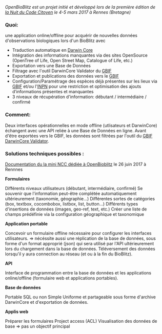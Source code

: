 _OpenBioBlitz est un projet initié et développé lors de la première édition de [la Nuit du Code Citoyen](https://codecitoyen.github.io/villes/rennes.html) le 4-5 mars 2017 à Rennes (Bretagne)_

### Quoi:

une application online/offline pour acquérir de nouvelles données d'observations biologiques lors d'un BioBlitz avec
- Traduction automatique en [Darwin Core](http://rs.tdwg.org/dwc/) 
- Intégration des informations manquantes via des sites OpenSource (OpenTree of Life, Open Street Map, Catalogue of Life, etc.)
- Exportation vers une Base de Données
- Filtrage avec l'outil DarwinCore Validator du [GBIF](www.gbif.org)
- Exportation et publications des données vers le [GBIF](www.gbif.org)
- Configuration/Paramétrage des espèces déjà présentes sur les lieux via [GBIF](www.gbif.org) et/ou l'[INPN](https://inpn.mnhn.fr/accueil/index) pour une restriction et optimisation des ajouts d’informations présentes et manquantes
- 3 niveaux de récupération d'information: débutant / intermédiaire / confirmé

### Comment:

Deux interfaces opérationnelles en mode offline (utlisateurs et DarwinCore) échangent avec une API reliée à une Base de Données en ligne.
Avant d'être exportées vers le GBIF, les données sont filtrées par l'outil du [GBIF DarwinCore Validator](http://tools.gbif.org/dwca-validator).

### Solutions techniques possibles :

[Documentation du la mini NCC dédiée à OpenBioblitz](https://mensuel.framapad.org/p/miniNCC) le 26 juin 2017 à Rennnes

**Formulaires**

Différents niveaux utilisateurs (débutant, intermédiaire, confirmé)
Se souvenir que l'information peut-être complétée automatiquement ultérieurement (taxonomie, géographie...)
Différentes sortes de catégories (box, textbox, cocombobox, listbox, list, button...)
Différents types d'insertions de données (images, geo-ref, text, etc.)
Créer une liste de champs prédéfinie via la configuration géographique et taxonomique

**Application portable**

Concevoir un formulaire offline nécessaire pour configurer les interfaces utilisateurs. => nécéssite aussi une réplication de la base de données, sous forme d'un format approprié (json) qui sera utilisé par l'API ultérieurement lors du chargement dans la base de données. Téléversement des données lorsqu'il y aura connection au réseau (et ou à la fin du BioBlitz).

**API**

Interface de programmation entre la base de données et les applications online/offline (formulaire web et applications portables).

**Base de données**

Portable
SQL ou non
Simple
Uniforme et partageable sous forme d'archive DarwinCore et d'exportation de données.

**Applis web**

Préparer les formulaires
Project access (ACL)
Visualisation des données de base => pas un objectif principal


